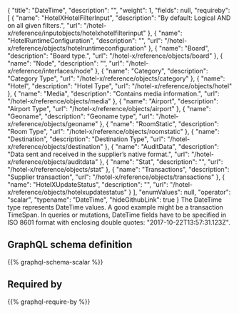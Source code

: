 {
  "title": "DateTime",
  "description": "",
  "weight": 1,
  "fields": null,
  "requireby": [
    {
      "name": "HotelXHotelFilterInput",
      "description": "By default: Logical AND on all given filters.",
      "url": "/hotel-x/reference/inputobjects/hotelxhotelfilterinput"
    },
    {
      "name": "HotelRuntimeConfiguration",
      "description": "",
      "url": "/hotel-x/reference/objects/hotelruntimeconfiguration"
    },
    {
      "name": "Board",
      "description": "Board type.",
      "url": "/hotel-x/reference/objects/board"
    },
    {
      "name": "Node",
      "description": "",
      "url": "/hotel-x/reference/interfaces/node"
    },
    {
      "name": "Category",
      "description": "Category Type",
      "url": "/hotel-x/reference/objects/category"
    },
    {
      "name": "Hotel",
      "description": "Hotel Type",
      "url": "/hotel-x/reference/objects/hotel"
    },
    {
      "name": "Media",
      "description": "Contains media information.",
      "url": "/hotel-x/reference/objects/media"
    },
    {
      "name": "Airport",
      "description": "Airport Type",
      "url": "/hotel-x/reference/objects/airport"
    },
    {
      "name": "Geoname",
      "description": "Geoname type",
      "url": "/hotel-x/reference/objects/geoname"
    },
    {
      "name": "RoomStatic",
      "description": "Room Type",
      "url": "/hotel-x/reference/objects/roomstatic"
    },
    {
      "name": "Destination",
      "description": "Destination Type",
      "url": "/hotel-x/reference/objects/destination"
    },
    {
      "name": "AuditData",
      "description": "Data sent and received in the supplier’s native format.",
      "url": "/hotel-x/reference/objects/auditdata"
    },
    {
      "name": "Stat",
      "description": "",
      "url": "/hotel-x/reference/objects/stat"
    },
    {
      "name": "Transactions",
      "description": "Supplier transaction",
      "url": "/hotel-x/reference/objects/transactions"
    },
    {
      "name": "HotelXUpdateStatus",
      "description": "",
      "url": "/hotel-x/reference/objects/hotelxupdatestatus"
    }
  ],
  "enumValues": null,
  "operator": "scalar",
  "typename": "DateTime",
  "hideGithubLink": true
}
The DateTime type represents DateTime values. A good example might be a transaction TimeSpan.
In queries or mutations, DateTime fields have to be specified in ISO 8601 format with enclosing double quotes: "2017-10-22T13:57:31.123Z".
## GraphQL schema definition

{{% graphql-schema-scalar %}}

## Required by

{{% graphql-require-by %}}
